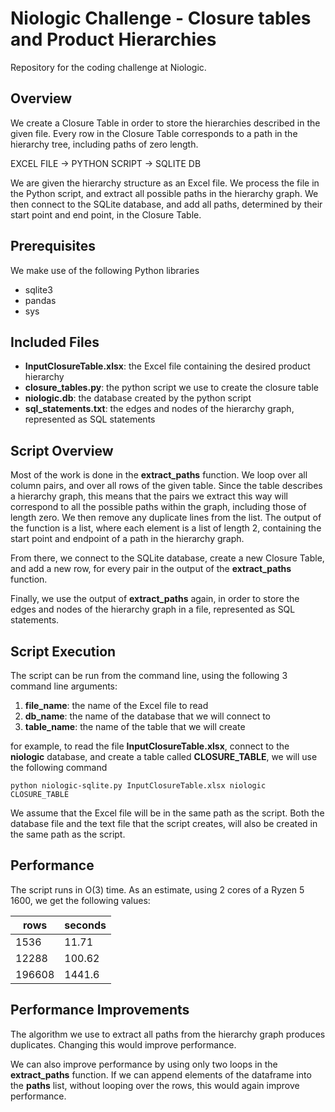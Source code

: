 # Niologic Challenge - Closure tables and Product Hierarchies

Repository for the coding challenge at Niologic.

## Overview

We create a Closure Table in order to store the hierarchies described in the given file. Every row in the Closure Table corresponds to a path in the hierarchy tree, including paths of zero length.

EXCEL FILE &#8594; PYTHON SCRIPT &#8594; SQLITE DB

We are given the hierarchy structure as an Excel file. We process the file in the Python script, and extract all possible paths in the hierarchy graph. We then connect to the SQLite database, and add all paths, determined by their start point and end point, in the Closure Table.


## Prerequisites

We make use of the following Python libraries

  - sqlite3
  - pandas
  - sys
  
  
## Included Files  

  - **InputClosureTable.xlsx**: the Excel file containing the desired product hierarchy
  - **closure_tables.py**: the python script we use to create the closure table
  - **niologic.db**: the database created by the python script
  - **sql_statements.txt**: the edges and nodes of the hierarchy graph, represented as SQL statements


## Script Overview

Most of the work is done in the **extract_paths** function. We loop over all column pairs, and over all rows of the given table. Since the table describes a hierarchy graph, this means that the pairs we extract this way will correspond to all the possible paths within the graph, including those of length zero. We then remove any duplicate lines from the list. The output of the function is a list, where each element is a list of length 2, containing the start point and endpoint of a path in the hierarchy graph.

From there, we connect to the SQLite database, create a new Closure Table, and add a new row, for every pair in the output of the **extract_paths** function.

Finally, we use the output of **extract_paths** again, in order to store the edges and nodes of the hierarchy graph in a file, represented as SQL statements.

## Script Execution

The script can be run from the command line, using the following 3 command line arguments:
  1. **file_name**: the name of the Excel file to read 
  2. **db_name**: the name of the database that we will connect to
  3. **table_name**: the name of the table that we will create

for example, to read the file **InputClosureTable.xlsx**, connect to the **niologic** database, and create a table called **CLOSURE_TABLE**, we will use the following command

    python niologic-sqlite.py InputClosureTable.xlsx niologic CLOSURE_TABLE

We assume that the Excel file will be in the same path as the script. Both the database file and the text file that the script creates, will also be created in the same path as the script.

  
## Performance  

  The script runs in O(3) time. As an estimate, using 2 cores of a Ryzen 5 1600, we get the following values:
  
| rows  | seconds |
|-------|---------|
| 1536  | 11.71   |
| 12288 | 100.62  |
| 196608 | 1441.6 |


## Performance Improvements

The algorithm we use to extract all paths from the hierarchy graph produces duplicates. Changing this would improve performance.

We can also improve performance by using only two loops in the **extract_paths** function. If we can append elements of the dataframe into the **paths** list, without looping over the rows, this would again improve performance.
